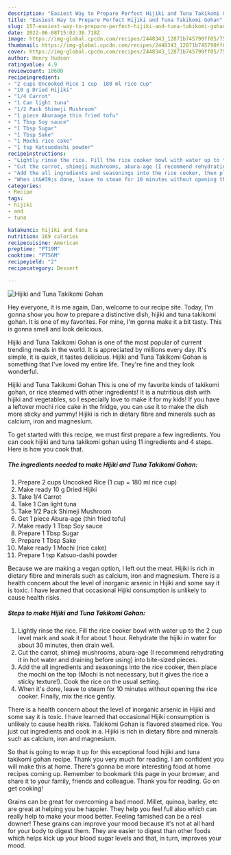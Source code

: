 ```yaml
---
description: "Easiest Way to Prepare Perfect Hijiki and Tuna Takikomi Gohan"
title: "Easiest Way to Prepare Perfect Hijiki and Tuna Takikomi Gohan"
slug: 157-easiest-way-to-prepare-perfect-hijiki-and-tuna-takikomi-gohan
date: 2022-06-08T15:02:38.718Z
image: https://img-global.cpcdn.com/recipes/2448343_12871b745790ff05/751x532cq70/hijiki-and-tuna-takikomi-gohan-recipe-main-photo.jpg
thumbnail: https://img-global.cpcdn.com/recipes/2448343_12871b745790ff05/751x532cq70/hijiki-and-tuna-takikomi-gohan-recipe-main-photo.jpg
cover: https://img-global.cpcdn.com/recipes/2448343_12871b745790ff05/751x532cq70/hijiki-and-tuna-takikomi-gohan-recipe-main-photo.jpg
author: Henry Hudson
ratingvalue: 4.9
reviewcount: 10680
recipeingredient:
- "2 cups Uncooked Rice 1 cup  180 ml rice cup"
- "10 g Dried Hijiki"
- "1/4 Carrot"
- "1 Can light tuna"
- "1/2 Pack Shimeji Mushroom"
- "1 piece Aburaage thin fried tofu"
- "1 Tbsp Soy sauce"
- "1 Tbsp Sugar"
- "1 Tbsp Sake"
- "1 Mochi rice cake"
- "1 tsp Katsuodashi powder"
recipeinstructions:
- "Lightly rinse the rice. Fill the rice cooker bowl with water up to the 2 cup level mark and soak it for about 1 hour. Rehydrate the hijiki in water for about 30 minutes, then drain well."
- "Cut the carrot, shimeji mushrooms, abura-age (I recommend rehydrating it in hot water and draining before using) into bite-sized pieces."
- "Add the all ingredients and seasonings into the rice cooker, then place the mochi on the top (Mochi is not necessary, but it gives the rice a sticky texture!). Cook the rice on the usual setting."
- "When it&#39;s done, leave to steam for 10 minutes without opening the rice cooker. Finally, mix the rice gently."
categories:
- Recipe
tags:
- hijiki
- and
- tuna

katakunci: hijiki and tuna 
nutrition: 169 calories
recipecuisine: American
preptime: "PT19M"
cooktime: "PT56M"
recipeyield: "2"
recipecategory: Dessert

---
```



![Hijiki and Tuna Takikomi Gohan](https://img-global.cpcdn.com/recipes/2448343_12871b745790ff05/751x532cq70/hijiki-and-tuna-takikomi-gohan-recipe-main-photo.jpg)

Hey everyone, it is me again, Dan, welcome to our recipe site. Today, I'm gonna show you how to prepare a distinctive dish, hijiki and tuna takikomi gohan. It is one of my favorites. For mine, I'm gonna make it a bit tasty. This is gonna smell and look delicious.

Hijiki and Tuna Takikomi Gohan is one of the most popular of current trending meals in the world. It is appreciated by millions every day. It's simple, it is quick, it tastes delicious. Hijiki and Tuna Takikomi Gohan is something that I've loved my entire life. They're fine and they look wonderful.

Hijiki and Tuna Takikomi Gohan This is one of my favorite kinds of takikomi gohan, or rice steamed with other ingredients! It is a nutritious dish with hijiki and vegetables, so I especially love to make it for my kids! If you have a leftover mochi rice cake in the fridge, you can use it to make the dish more sticky and yummy! Hijiki is rich in dietary fibre and minerals such as calcium, iron and magnesium.


To get started with this recipe, we must first prepare a few ingredients. You can cook hijiki and tuna takikomi gohan using 11 ingredients and 4 steps. Here is how you cook that.

<!--inarticleads1-->

##### The ingredients needed to make Hijiki and Tuna Takikomi Gohan:

1. Prepare 2 cups Uncooked Rice (1 cup = 180 ml rice cup)
1. Make ready 10 g Dried Hijiki
1. Take 1/4 Carrot
1. Take 1 Can light tuna
1. Take 1/2 Pack Shimeji Mushroom
1. Get 1 piece Abura-age (thin fried tofu)
1. Make ready 1 Tbsp Soy sauce
1. Prepare 1 Tbsp Sugar
1. Prepare 1 Tbsp Sake
1. Make ready 1 Mochi (rice cake)
1. Prepare 1 tsp Katsuo-dashi powder


Because we are making a vegan option, I left out the meat. Hijiki is rich in dietary fibre and minerals such as calcium, iron and magnesium. There is a health concern about the level of inorganic arsenic in Hijiki and some say it is toxic. I have learned that occasional Hijiki consumption is unlikely to cause health risks. 

<!--inarticleads2-->

##### Steps to make Hijiki and Tuna Takikomi Gohan:

1. Lightly rinse the rice. Fill the rice cooker bowl with water up to the 2 cup level mark and soak it for about 1 hour. Rehydrate the hijiki in water for about 30 minutes, then drain well.
1. Cut the carrot, shimeji mushrooms, abura-age (I recommend rehydrating it in hot water and draining before using) into bite-sized pieces.
1. Add the all ingredients and seasonings into the rice cooker, then place the mochi on the top (Mochi is not necessary, but it gives the rice a sticky texture!). Cook the rice on the usual setting.
1. When it&#39;s done, leave to steam for 10 minutes without opening the rice cooker. Finally, mix the rice gently.


There is a health concern about the level of inorganic arsenic in Hijiki and some say it is toxic. I have learned that occasional Hijiki consumption is unlikely to cause health risks. Takikomi Gohan is flavored steamed rice. You just cut ingredients and cook in a. Hijiki is rich in dietary fibre and minerals such as calcium, iron and magnesium. 

So that is going to wrap it up for this exceptional food hijiki and tuna takikomi gohan recipe. Thank you very much for reading. I am confident you will make this at home. There's gonna be more interesting food at home recipes coming up. Remember to bookmark this page in your browser, and share it to your family, friends and colleague. Thank you for reading. Go on get cooking!

Grains can be great for overcoming a bad mood. Millet, quinoa, barley, etc are great at helping you be happier. They help you feel full also which can really help to make your mood better. Feeling famished can be a real downer! These grains can improve your mood because it's not at all hard for your body to digest them. They are easier to digest than other foods which helps kick up your blood sugar levels and that, in turn, improves your mood.
